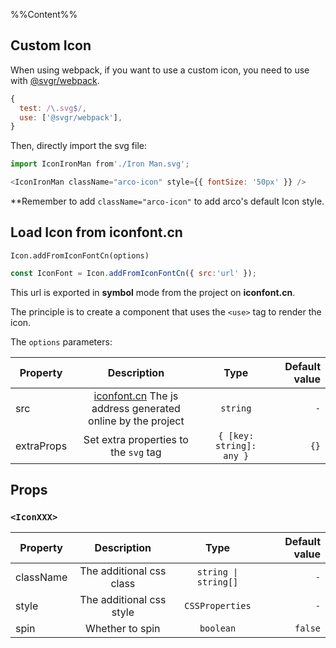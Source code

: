 %%Content%%

## Custom Icon

When using webpack, if you want to use a custom icon, you need to use with [@svgr/webpack](https://www.npmjs.com/package/@svgr/webpack).

```js
{
  test: /\.svg$/,
  use: ['@svgr/webpack'],
}
```

Then, directly import the svg file:

```js
import IconIronMan from'./Iron Man.svg';

<IconIronMan className="arco-icon" style={{ fontSize: '50px' }} />
```

**Remember to add `className="arco-icon"` to add arco's default Icon style.

## Load Icon from iconfont.cn

`Icon.addFromIconFontCn(options)`

```js
const IconFont = Icon.addFromIconFontCn({ src:'url' });
```

This url is exported in **symbol** mode from the project on **iconfont.cn**.

The principle is to create a component that uses the `<use>` tag to render the icon.

The `options` parameters:

|Property|Description|Type|Default value|
|---|:---:|:---:|---:|
|src|[iconfont.cn](iconfont.cn) The js address generated online by the project|`string`|`-`|
|extraProps|Set extra properties to the `svg` tag|`{ [key: string]: any }`|`{}`|

## Props

### `<IconXXX>`

|Property|Description|Type|Default value|
|---|:---:|:---:|---:|
|className|The additional css class|`string \| string[]`|`-`|
|style|The additional css style|`CSSProperties`|`-`|
|spin|Whether to spin|`boolean`|`false`|